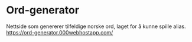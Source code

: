 # Ord-generator
Nettside som genererer tilfeldige norske ord, laget for å kunne spille alias.
https://ord-generator.000webhostapp.com/
